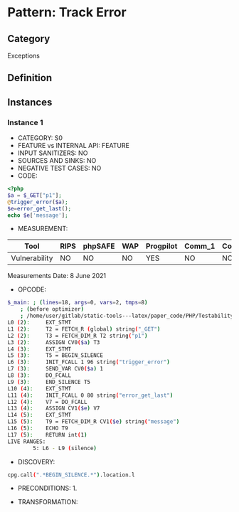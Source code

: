# Pattern: Track Error

## Category

Exceptions

## Definition

## Instances

### Instance 1

- CATEGORY: S0
- FEATURE vs INTERNAL API: FEATURE
- INPUT SANITIZERS:  NO
- SOURCES AND SINKS: NO 
- NEGATIVE TEST CASES: NO
- CODE:

```php
<?php
$a = $_GET["p1"];
@trigger_error($a);
$e=error_get_last();
echo $e['message'];
```

- MEASUREMENT:

| Tool          | RIPS | phpSAFE | WAP  | Progpilot | Comm_1 | Comm_2 | Correct |
| ------------- | ---- | ------- | ---- | --------- | ------- | --------- | ------- |
| Vulnerability | NO   | NO      | NO   | YES       | NO      | NO        | YES     |
Measurements Date: 8 June 2021

- OPCODE:

```bash
$_main: ; (lines=18, args=0, vars=2, tmps=8)
    ; (before optimizer)
    ; /home/user/gitlab/static-tools---latex/paper_code/PHP/Testability_Patterns/106_track_error/106_track_error.php:1-5
L0 (2):     EXT_STMT
L1 (2):     T2 = FETCH_R (global) string("_GET")
L2 (2):     T3 = FETCH_DIM_R T2 string("p1")
L3 (2):     ASSIGN CV0($a) T3
L4 (3):     EXT_STMT
L5 (3):     T5 = BEGIN_SILENCE
L6 (3):     INIT_FCALL 1 96 string("trigger_error")
L7 (3):     SEND_VAR CV0($a) 1
L8 (3):     DO_FCALL
L9 (3):     END_SILENCE T5
L10 (4):    EXT_STMT
L11 (4):    INIT_FCALL 0 80 string("error_get_last")
L12 (4):    V7 = DO_FCALL
L13 (4):    ASSIGN CV1($e) V7
L14 (5):    EXT_STMT
L15 (5):    T9 = FETCH_DIM_R CV1($e) string("message")
L16 (5):    ECHO T9
L17 (5):    RETURN int(1)
LIVE RANGES:
        5: L6 - L9 (silence)
```

- DISCOVERY:

```bash
cpg.call(".*BEGIN_SILENCE.*").location.l
```

- PRECONDITIONS:
   1.

- TRANSFORMATION: 

```

```